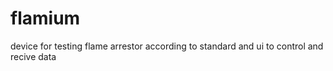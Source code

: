 # flamium
device for testing flame arrestor according to standard and ui to control and recive data
